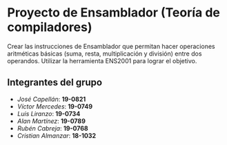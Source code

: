 # Proyecto de Ensamblador (Teoría de compiladores)

Crear las instrucciones de Ensamblador que permitan hacer operaciones aritméticas básicas (suma, resta, multiplicación y división) entre dos operandos.  Utilizar la herramienta ENS2001 para lograr el objetivo.

## Integrantes del grupo

* *José Capellán*:     **19-0821**
* *Víctor Mercedes*:   **19-0749**
* *Luis Liranzo*:      **19-0734**
* *Alan Martínez*:     **19-0789**
* *Rubén Cabreja*:     **19-0768**
* *Cristian Almanzar*: **18-1032**
